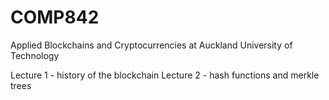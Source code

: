 # COMP842
Applied Blockchains and Cryptocurrencies at Auckland University of Technology

Lecture 1 - history of the blockchain
Lecture 2 - hash functions and merkle trees
